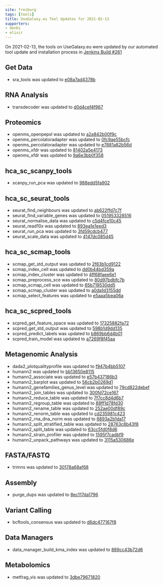 ```yaml
---
site: freiburg
tags: [tools]
title: UseGalaxy.eu Tool Updates for 2021-02-13
supporters:
- denbi
- elixir
---
```


On 2021-02-13, the tools on UseGalaxy.eu were updated by our automated tool update and installation process in [Jenkins Build #261](https://build.galaxyproject.eu/job/usegalaxy-eu/job/install-tools/#261/)


## Get Data

- sra_tools was updated to [e08a7ad4378b](https://toolshed.g2.bx.psu.edu/view/iuc/sra_tools/e08a7ad4378b)

## RNA Analysis

- transdecoder was updated to [d0d4cef4f967](https://toolshed.g2.bx.psu.edu/view/iuc/transdecoder/d0d4cef4f967)

## Proteomics

- openms_openpepxl was updated to [a2a842b00f9c](https://toolshed.g2.bx.psu.edu/view/galaxyp/openms_openpepxl/a2a842b00f9c)
- openms_percolatoradapter was updated to [0fc9ae55bcfc](https://toolshed.g2.bx.psu.edu/view/galaxyp/openms_percolatoradapter/0fc9ae55bcfc)
- openms_percolatoradapter was updated to [e7881a82b56d](https://toolshed.g2.bx.psu.edu/view/galaxyp/openms_percolatoradapter/e7881a82b56d)
- openms_xfdr was updated to [81402a5e4173](https://toolshed.g2.bx.psu.edu/view/galaxyp/openms_xfdr/81402a5e4173)
- openms_xfdr was updated to [9a6e3bb0f358](https://toolshed.g2.bx.psu.edu/view/galaxyp/openms_xfdr/9a6e3bb0f358)

## hca_sc_scanpy_tools

- scanpy_run_pca was updated to [988edd5fa902](https://toolshed.g2.bx.psu.edu/view/ebi-gxa/scanpy_run_pca/988edd5fa902)

## hca_sc_seurat_tools

- seurat_find_neighbours was updated to [ab622ffd7c7f](https://toolshed.g2.bx.psu.edu/view/ebi-gxa/seurat_find_neighbours/ab622ffd7c7f)
- seurat_find_variable_genes was updated to [051953328516](https://toolshed.g2.bx.psu.edu/view/ebi-gxa/seurat_find_variable_genes/051953328516)
- seurat_normalise_data was updated to [c5d4fce10c45](https://toolshed.g2.bx.psu.edu/view/ebi-gxa/seurat_normalise_data/c5d4fce10c45)
- seurat_read10x was updated to [893ea1e1eed3](https://toolshed.g2.bx.psu.edu/view/ebi-gxa/seurat_read10x/893ea1e1eed3)
- seurat_run_pca was updated to [3fd59cdcb477](https://toolshed.g2.bx.psu.edu/view/ebi-gxa/seurat_run_pca/3fd59cdcb477)
- seurat_scale_data was updated to [4147dc085d45](https://toolshed.g2.bx.psu.edu/view/ebi-gxa/seurat_scale_data/4147dc085d45)

## hca_sc_scmap_tools

- scmap_get_std_output was updated to [2f63b1cd9122](https://toolshed.g2.bx.psu.edu/view/ebi-gxa/scmap_get_std_output/2f63b1cd9122)
- scmap_index_cell was updated to [dd0b44bd359a](https://toolshed.g2.bx.psu.edu/view/ebi-gxa/scmap_index_cell/dd0b44bd359a)
- scmap_index_cluster was updated to [4ff68faee6e1](https://toolshed.g2.bx.psu.edu/view/ebi-gxa/scmap_index_cluster/4ff68faee6e1)
- scmap_preprocess_sce was updated to [80d97bdbfc7b](https://toolshed.g2.bx.psu.edu/view/ebi-gxa/scmap_preprocess_sce/80d97bdbfc7b)
- scmap_scmap_cell was updated to [65b719530dd5](https://toolshed.g2.bx.psu.edu/view/ebi-gxa/scmap_scmap_cell/65b719530dd5)
- scmap_scmap_cluster was updated to [a0da1d3155dd](https://toolshed.g2.bx.psu.edu/view/ebi-gxa/scmap_scmap_cluster/a0da1d3155dd)
- scmap_select_features was updated to [e5aaa5bea06a](https://toolshed.g2.bx.psu.edu/view/ebi-gxa/scmap_select_features/e5aaa5bea06a)

## hca_sc_scpred_tools

- scpred_get_feature_space was updated to [17325882fa72](https://toolshed.g2.bx.psu.edu/view/ebi-gxa/scpred_get_feature_space/17325882fa72)
- scpred_get_std_output was updated to [598b1d9dd135](https://toolshed.g2.bx.psu.edu/view/ebi-gxa/scpred_get_std_output/598b1d9dd135)
- scpred_predict_labels was updated to [b869bb6d4b01](https://toolshed.g2.bx.psu.edu/view/ebi-gxa/scpred_predict_labels/b869bb6d4b01)
- scpred_train_model was updated to [a7269f8f45aa](https://toolshed.g2.bx.psu.edu/view/ebi-gxa/scpred_train_model/a7269f8f45aa)

## Metagenomic Analysis

- dada2_plotqualityprofile was updated to [f947b4bb5107](https://toolshed.g2.bx.psu.edu/view/iuc/dada2_plotqualityprofile/f947b4bb5107)
- humann2 was updated to [bb13650e8115](https://toolshed.g2.bx.psu.edu/view/iuc/humann2/bb13650e8115)
- humann2_associate was updated to [e57b437186b3](https://toolshed.g2.bx.psu.edu/view/iuc/humann2_associate/e57b437186b3)
- humann2_barplot was updated to [56cb2b0269d1](https://toolshed.g2.bx.psu.edu/view/iuc/humann2_barplot/56cb2b0269d1)
- humann2_genefamilies_genus_level was updated to [79cd822debef](https://toolshed.g2.bx.psu.edu/view/iuc/humann2_genefamilies_genus_level/79cd822debef)
- humann2_join_tables was updated to [300fd72ce167](https://toolshed.g2.bx.psu.edu/view/iuc/humann2_join_tables/300fd72ce167)
- humann2_reduce_table was updated to [7f7cc8d4d6b7](https://toolshed.g2.bx.psu.edu/view/iuc/humann2_reduce_table/7f7cc8d4d6b7)
- humann2_regroup_table was updated to [88ff1d78fd30](https://toolshed.g2.bx.psu.edu/view/iuc/humann2_regroup_table/88ff1d78fd30)
- humann2_rename_table was updated to [252ae00df89c](https://toolshed.g2.bx.psu.edu/view/iuc/humann2_rename_table/252ae00df89c)
- humann2_renorm_table was updated to [cd235981c423](https://toolshed.g2.bx.psu.edu/view/iuc/humann2_renorm_table/cd235981c423)
- humann2_rna_dna_norm was updated to [6893a2b1da17](https://toolshed.g2.bx.psu.edu/view/iuc/humann2_rna_dna_norm/6893a2b1da17)
- humann2_split_stratified_table was updated to [28763c8b43f8](https://toolshed.g2.bx.psu.edu/view/iuc/humann2_split_stratified_table/28763c8b43f8)
- humann2_split_table was updated to [63cc5fd0f8d6](https://toolshed.g2.bx.psu.edu/view/iuc/humann2_split_table/63cc5fd0f8d6)
- humann2_strain_profiler was updated to [1595f7cadbf9](https://toolshed.g2.bx.psu.edu/view/iuc/humann2_strain_profiler/1595f7cadbf9)
- humann2_unpack_pathways was updated to [3115a530686e](https://toolshed.g2.bx.psu.edu/view/iuc/humann2_unpack_pathways/3115a530686e)

## FASTA/FASTQ

- trimns was updated to [30178a68af68](https://toolshed.g2.bx.psu.edu/view/iuc/trimns/30178a68af68)

## Assembly

- purge_dups was updated to [8ec117da1796](https://toolshed.g2.bx.psu.edu/view/iuc/purge_dups/8ec117da1796)

## Variant Calling

- bcftools_consensus was updated to [d6dc477167f8](https://toolshed.g2.bx.psu.edu/view/iuc/bcftools_consensus/d6dc477167f8)

## Data Managers

- data_manager_build_kma_index was updated to [889cc43b72d6](https://toolshed.g2.bx.psu.edu/view/iuc/data_manager_build_kma_index/889cc43b72d6)

## Metabolomics

- metfrag_vis was updated to [3dbe79671820](https://toolshed.g2.bx.psu.edu/view/computational-metabolomics/metfrag_vis/3dbe79671820)


